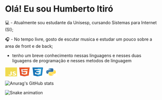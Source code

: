 # Olá! Eu sou Humberto Itiró

 💻 - Atualmente sou estudante da Unisesp, cursando Sistemas para Internet (SI); 

🎧 - No tempo livre, gosto de escutar musica e estudar um pouco sobre a area de front e de back;
 - tenho um breve conhecimento nessas linguagens e nesses duas liguagens de programação e nesses metodos de linguagem
 
<div>
  <img align="center" alt="Beto-Js" height="30" width="40" src="https://raw.githubusercontent.com/devicons/devicon/master/icons/javascript/javascript-plain.svg">
  <img align="center" alt="Beto-HTML" height="30" width="40" src="https://raw.githubusercontent.com/devicons/devicon/master/icons/html5/html5-original.svg">
  <img align="center" alt="Beto-CSS" height="30" width="40" src="https://raw.githubusercontent.com/devicons/devicon/master/icons/css3/css3-original.svg">
  <img align="center" alt="Beto-Python" height="30" width="40" src="https://raw.githubusercontent.com/devicons/devicon/master/icons/python/python-original.svg">
</div>



![Anurag's GitHub stats](https://github-readme-stats.vercel.app/api?username=humbertoitiro&show_icons=true&theme=radical)

![Snake animation](https://github.com/rafaballerini2/rafaballerini2/blob/output/github-contribution-grid-snake.svg)
